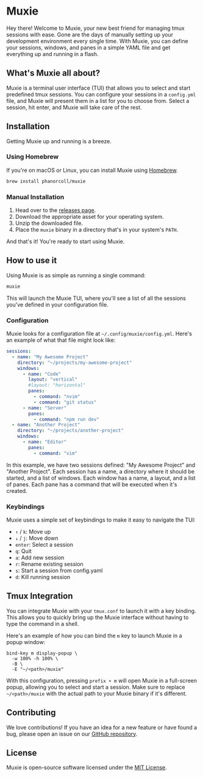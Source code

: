 # Muxie
Hey there! Welcome to Muxie, your new best friend for managing tmux sessions with ease. Gone are the days of manually setting up your development environment every single time. With Muxie, you can define your sessions, windows, and panes in a simple YAML file and get everything up and running in a flash.

## What's Muxie all about?

Muxie is a terminal user interface (TUI) that allows you to select and start predefined tmux sessions. You can configure your sessions in a `config.yml` file, and Muxie will present them in a list for you to choose from. Select a session, hit enter, and Muxie will take care of the rest.

## Installation

Getting Muxie up and running is a breeze.

### Using Homebrew

If you're on macOS or Linux, you can install Muxie using [Homebrew](https://brew.sh/).

```bash
brew install phanorcoll/muxie
```

### Manual Installation

1.  Head over to the [releases page](https://github.com/phanorcoll/muxie/releases).
2.  Download the appropriate asset for your operating system.
3.  Unzip the downloaded file.
4.  Place the `muxie` binary in a directory that's in your system's `PATH`.

And that's it! You're ready to start using Muxie.

## How to use it

Using Muxie is as simple as running a single command:

```bash
muxie
```

This will launch the Muxie TUI, where you'll see a list of all the sessions you've defined in your configuration file.

### Configuration

Muxie looks for a configuration file at `~/.config/muxie/config.yml`. Here's an example of what that file might look like:

```yaml
sessions:
  - name: "My Awesome Project"
    directory: "~/projects/my-awesome-project"
    windows:
      - name: "Code"
        layout: "vertical"
        #layout: "horizontal"
        panes:
          - command: "nvim"
          - command: "git status"
      - name: "Server"
        panes:
          - command: "npm run dev"
  - name: "Another Project"
    directory: "~/projects/another-project"
    windows:
      - name: "Editor"
        panes:
          - command: "vim"
```

In this example, we have two sessions defined: "My Awesome Project" and "Another Project". Each session has a name, a directory where it should be started, and a list of windows. Each window has a name, a layout, and a list of panes. Each pane has a command that will be executed when it's created.

### Keybindings

Muxie uses a simple set of keybindings to make it easy to navigate the TUI:

*   `↑` / `k`: Move up
*   `↓` / `j`: Move down
*   `enter`: Select a session
*   `q`: Quit
*   `a`: Add new session
*   `r`: Rename existing session
*   `s`: Start a session from config.yaml
*   `d`: Kill running session

## Tmux Integration

You can integrate Muxie with your `tmux.conf` to launch it with a key binding. This allows you to quickly bring up the Muxie interface without having to type the command in a shell.

Here's an example of how you can bind the `m` key to launch Muxie in a popup window:

```tmux
bind-key m display-popup \
  -w 100% -h 100% \
  -B \
  -E "~/<path>/muxie"
```

With this configuration, pressing `prefix + m` will open Muxie in a full-screen popup, allowing you to select and start a session. Make sure to replace `~/<path>/muxie` with the actual path to your Muxie binary if it's different.

## Contributing

We love contributions! If you have an idea for a new feature or have found a bug, please open an issue on our [GitHub repository](https://github.com/phanorcoll/muxie/issues).

## License

Muxie is open-source software licensed under the [MIT License](https://opensource.org/licenses/MIT).
